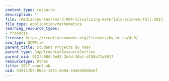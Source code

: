 ```yaml
---
content_type: resource
description: ''
file: /media/courses/res-3-004-visualizing-materials-science-fall-2017/439117b480a51941de9a54e43e9de5ef_2017_anon3.nb
file_type: application/mathematica
learning_resource_types:
- Projects
license: https://creativecommons.org/licenses/by-nc-sa/4.0/
ocw_type: OCWFile
parent_title: Student Projects by Year
parent_type: SupplementalResourceSection
parent_uid: 912fc084-9e83-2bfd-38af-df58a71a8917
resourcetype: Other
title: 2017_anon3.nb
uid: 439117b4-80a5-1941-de9a-54e43e9de5ef
---
```

